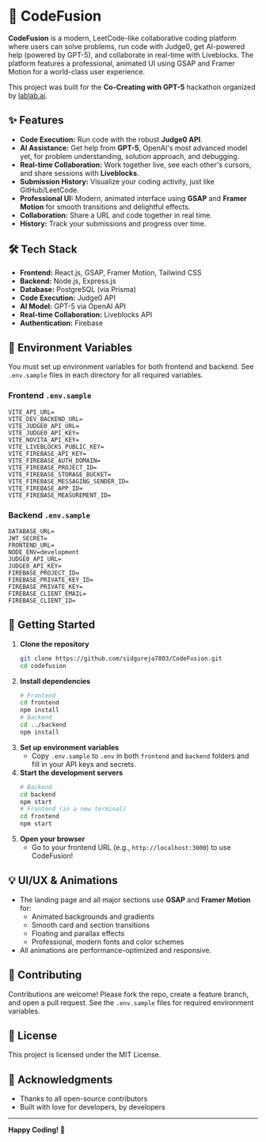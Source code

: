 # 🚀 CodeFusion

**CodeFusion** is a modern, LeetCode-like collaborative coding platform where users can solve problems, run code with Judge0, get AI-powered help (powered by GPT-5), and collaborate in real-time with Liveblocks. The platform features a professional, animated UI using GSAP and Framer Motion for a world-class user experience.

This project was built for the **Co-Creating with GPT-5** hackathon organized by [lablab.ai](https://lablab.ai/event/co-creating-with-gpt-5).

## ✨ Features

- **Code Execution:** Run code with the robust **Judge0 API**.
- **AI Assistance:** Get help from **GPT-5**, OpenAI's most advanced model yet, for problem understanding, solution approach, and debugging.
- **Real-time Collaboration:** Work together live, see each other's cursors, and share sessions with **Liveblocks**.
- **Submission History:** Visualize your coding activity, just like GitHub/LeetCode.
- **Professional UI:** Modern, animated interface using **GSAP** and **Framer Motion** for smooth transitions and delightful effects.
- **Collaboration:** Share a URL and code together in real time.
- **History:** Track your submissions and progress over time.

## 🛠️ Tech Stack

- **Frontend:** React.js, GSAP, Framer Motion, Tailwind CSS
- **Backend:** Node.js, Express.js
- **Database:** PostgreSQL (via Prisma)
- **Code Execution:** Judge0 API
- **AI Model:** GPT-5 via OpenAI API
- **Real-time Collaboration:** Liveblocks API
- **Authentication:** Firebase

## 🔑 Environment Variables

You must set up environment variables for both frontend and backend. See `.env.sample` files in each directory for all required variables.

### Frontend `.env.sample`
```
VITE_API_URL=
VITE_DEV_BACKEND_URL=
VITE_JUDGE0_API_URL=
VITE_JUDGE0_API_KEY=
VITE_NOVITA_API_KEY=
VITE_LIVEBLOCKS_PUBLIC_KEY=
VITE_FIREBASE_API_KEY=
VITE_FIREBASE_AUTH_DOMAIN=
VITE_FIREBASE_PROJECT_ID=
VITE_FIREBASE_STORAGE_BUCKET=
VITE_FIREBASE_MESSAGING_SENDER_ID=
VITE_FIREBASE_APP_ID=
VITE_FIREBASE_MEASUREMENT_ID=
```

### Backend `.env.sample`
```
DATABASE_URL=
JWT_SECRET=
FRONTEND_URL=
NODE_ENV=development
JUDGE0_API_URL=
JUDGE0_API_KEY=
FIREBASE_PROJECT_ID=
FIREBASE_PRIVATE_KEY_ID=
FIREBASE_PRIVATE_KEY=
FIREBASE_CLIENT_EMAIL=
FIREBASE_CLIENT_ID=
```

## 🚀 Getting Started

1. **Clone the repository**
   ```bash
   git clone https://github.com/sidgureja7803/CodeFusion.git
   cd codefusion
   ```
2. **Install dependencies**
   ```bash
   # Frontend
   cd frontend
   npm install
   # Backend
   cd ../backend
   npm install
   ```
3. **Set up environment variables**
   - Copy `.env.sample` to `.env` in both `frontend` and `backend` folders and fill in your API keys and secrets.
4. **Start the development servers**
   ```bash
   # Backend
   cd backend
   npm start
   # Frontend (in a new terminal)
   cd frontend
   npm start
   ```
5. **Open your browser**
   - Go to your frontend URL (e.g., `http://localhost:3000`) to use CodeFusion!

## 💡 UI/UX & Animations

- The landing page and all major sections use **GSAP** and **Framer Motion** for:
  - Animated backgrounds and gradients
  - Smooth card and section transitions
  - Floating and parallax effects
  - Professional, modern fonts and color schemes
- All animations are performance-optimized and responsive.

## 🤝 Contributing

Contributions are welcome! Please fork the repo, create a feature branch, and open a pull request. See the `.env.sample` files for required environment variables.

## 📝 License

This project is licensed under the MIT License.

## 🙏 Acknowledgments

- Thanks to all open-source contributors
- Built with love for developers, by developers

---

**Happy Coding! 🎉**
